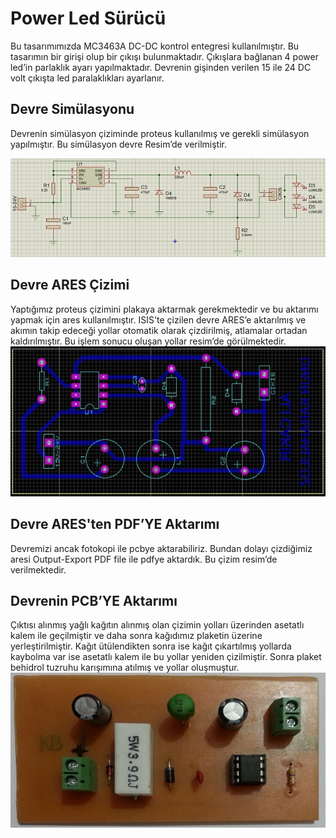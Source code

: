 # Power Led Sürücü
Bu tasarımımızda MC3463A DC-DC kontrol entegresi kullanılmıştır. Bu tasarımın bir girişi olup  bir çıkışı bulunmaktadır. Çıkışlara bağlanan 4 power led’in parlaklık ayarı yapılmaktadır. Devrenin gişinden verilen 15 ile 24 DC volt çıkışta led paralaklıkları ayarlanır.

## Devre Simülasyonu
Devrenin simülasyon çiziminde proteus kullanılmış ve gerekli simülasyon yapılmıştır. Bu simülasyon devre Resim’de verilmiştir.

![ISIS Resmi](https://github.com/turkmuhendisnet/Power-Led-Surucu/blob/master/ISIS%20Resmi.jpg)

## Devre ARES Çizimi
Yaptığımız proteus çizimini plakaya aktarmak gerekmektedir ve bu aktarımı yapmak için ares kullanılmıştır. ISIS'te çizilen devre ARES’e aktarılmış ve akımın takip edeceği yollar otomatik olarak çizdirilmiş, atlamalar ortadan kaldırılmıştır. Bu işlem sonucu oluşan yollar resim’de görülmektedir.
![ARES Resmi](https://github.com/turkmuhendisnet/Power-Led-Surucu/blob/master/ARES%20Resmi.jpg)

## Devre ARES'ten PDF’YE Aktarımı
Devremizi ancak fotokopi ile pcbye aktarabiliriz. Bundan dolayı çizdiğimiz aresi Output-Export PDF file ile pdfye aktardık. Bu çizim resim’de verilmektedir.

  
## Devrenin PCB’YE Aktarımı
Çıktısı alınmış yağlı kağıtın alınmış olan çizimin yolları üzerinden asetatlı kalem ile geçilmiştir ve daha sonra kağıdımız plaketin üzerine yerleştirilmiştir. Kağıt ütülendikten sonra ise kağıt çıkartılmış yollarda kaybolma var ise asetatlı kalem ile bu yollar yeniden çizilmiştir. Sonra plaket behidrol tuzruhu karışımına atılmış ve yollar oluşmuştur. 
![Power Led Sürücü Resmi](https://github.com/turkmuhendisnet/Power-Led-Surucu/blob/master/PowerLedSürcüResmi.jpg)
